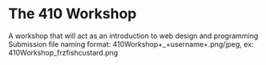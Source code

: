 # The 410 Workshop
A workshop that will act as an introduction to web design and programming\
Submission file naming format: 410Workshop+_+username+.png/jpeg, ex: 410Workshop_frzfishcustard.png

